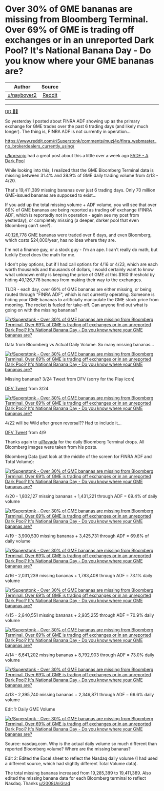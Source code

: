 Over 30% of GME bananas are missing from Bloomberg Terminal. Over 69% of GME is trading off exchanges or in an unreported Dark Pool? It's National Banana Day - Do you know where your GME bananas are?
=======================================================================================================================================================================================================

| Author       | Source       | 
| :-------------: |:-------------:|
| [u/nayboyer2](https://www.reddit.com/user/nayboyer2/) | [Reddit](https://www.reddit.com/r/Superstonk/comments/mvfs0c/over_30_of_gme_bananas_are_missing_from_bloomberg/) | 

---

[DD 👨‍🔬](https://www.reddit.com/r/Superstonk/search?q=flair_name%3A%22DD%20%F0%9F%91%A8%E2%80%8D%F0%9F%94%AC%22&restrict_sr=1)

So yesterday I posted about FINRA ADF showing up as the primary exchange for GME trades over the past 6 trading days (and likely much longer). The thing is, FINRA ADF is not currently in operation...

<https://www.reddit.com/r/Superstonk/comments/muzj4o/finra_webmaster_no_brokerdealers_currently_using/>

[u/koreanjc](https://www.reddit.com/u/koreanjc/) had a great post about this a little over a week ago [FADF - A Dark Pool](https://www.reddit.com/r/Superstonk/comments/mpebkz/sells_through_the_major_exchanges_buys_through/)

While looking into this, I realized that the GME Bloomberg Terminal data is missing between 31.4% and 38.9% of GME daily trading volume from 4/13 - 4/20.

That's 19,411,389 missing bananas over just 6 trading days. Only 70 million GME-issued bananas are supposed to exist...

If you add up the total missing volume + ADF volume, you will see that over 69% of GME bananas are being reported as trading off exchange (FINRA ADF, which is reportedly not in operation - again see my post from yesterday), or completely missing (a deeper, darker pool that even Bloomberg can't see?).

40,126,778 GME bananas were traded over 6 days, and even Bloomberg, which costs $24,000/year, has no idea where they are.

I'm not a finance guy, or a stock guy - I'm an ape. I can't really do math, but luckily Excel does the math for me.

I don't play options, but if I had call options for 4/16 or 4/23, which are each worth thousands and thousands of dollars, I would certainly want to know what unknown entity is keeping the price of GME at this $160 threshold by hiding 40,126,778 bananas from making their way to the exchanges.

TLDR - each day, over 69% of GME bananas are either missing, or being routed through "FINRA ADF", which is not currently operating. Someone is hiding your GME bananas to artificially manipulate the GME stock price from mooning. The rocket is fueled for take-off. Can anyone find out what is going on with the missing bananas?

[![r/Superstonk - Over 30% of GME bananas are missing from Bloomberg Terminal. Over 69% of GME is trading off exchanges or in an unreported Dark Pool? It's National Banana Day - Do you know where your GME bananas are?](https://preview.redd.it/l99esaqx6ku61.png?width=1202&format=png&auto=webp&s=ae83b5e7419aee5d21c56d1b9097547256292c66)](https://preview.redd.it/l99esaqx6ku61.png?width=1202&format=png&auto=webp&s=ae83b5e7419aee5d21c56d1b9097547256292c66)

Data from Bloomberg vs Actual Daily Volume. So many missing bananas...

[![r/Superstonk - Over 30% of GME bananas are missing from Bloomberg Terminal. Over 69% of GME is trading off exchanges or in an unreported Dark Pool? It's National Banana Day - Do you know where your GME bananas are?](https://preview.redd.it/ngb10due3ju61.png?width=572&format=png&auto=webp&s=7bf37a2fcedac225ed3f4ad85a4e53cf4d6c5a5e)](https://preview.redd.it/ngb10due3ju61.png?width=572&format=png&auto=webp&s=7bf37a2fcedac225ed3f4ad85a4e53cf4d6c5a5e)

Missing bananas? 3/24 Tweet from DFV (sorry for the Play icon)

[DFV Tweet](https://twitter.com/TheRoaringKitty/status/1374710669321379846?s=20) from 3/24

[![r/Superstonk - Over 30% of GME bananas are missing from Bloomberg Terminal. Over 69% of GME is trading off exchanges or in an unreported Dark Pool? It's National Banana Day - Do you know where your GME bananas are?](https://preview.redd.it/eu1jd5kt3ju61.png?width=115&format=png&auto=webp&s=826018eb1c3d7ddd74c1491f42479092c12b4faa)](https://preview.redd.it/eu1jd5kt3ju61.png?width=115&format=png&auto=webp&s=826018eb1c3d7ddd74c1491f42479092c12b4faa)

4/22 will be Wild after green reversal?? Had to include it...

[DFV Tweet](https://twitter.com/TheRoaringKitty/status/1380611475757236226?s=20) from 4/9

Thanks again to [u/Ravada](https://www.reddit.com/u/Ravada/) for the daily Bloomberg Terminal drops. All Bloomberg images were taken from his posts.

Bloomberg Data (just look at the middle of the screen for FINRA ADF and Total Volume):

[![r/Superstonk - Over 30% of GME bananas are missing from Bloomberg Terminal. Over 69% of GME is trading off exchanges or in an unreported Dark Pool? It's National Banana Day - Do you know where your GME bananas are?](https://preview.redd.it/sx63arftyiu61.png?width=1914&format=png&auto=webp&s=0076326f40b790d15864bcde4fb70799d179e3cc)](https://preview.redd.it/sx63arftyiu61.png?width=1914&format=png&auto=webp&s=0076326f40b790d15864bcde4fb70799d179e3cc)

4/20 - 1,802,127 missing bananas + 1,431,221 through ADF = 69.4% of daily volume

[![r/Superstonk - Over 30% of GME bananas are missing from Bloomberg Terminal. Over 69% of GME is trading off exchanges or in an unreported Dark Pool? It's National Banana Day - Do you know where your GME bananas are?](https://preview.redd.it/8gx474l8ziu61.png?width=1917&format=png&auto=webp&s=e2a935951a7279fd3766248c36c2ffb6e8bc641c)](https://preview.redd.it/8gx474l8ziu61.png?width=1917&format=png&auto=webp&s=e2a935951a7279fd3766248c36c2ffb6e8bc641c)

4/19 - 3,900,530 missing bananas + 3,425,731 through ADF = 69.6% of daily volume

[![r/Superstonk - Over 30% of GME bananas are missing from Bloomberg Terminal. Over 69% of GME is trading off exchanges or in an unreported Dark Pool? It's National Banana Day - Do you know where your GME bananas are?](https://preview.redd.it/ep3s2xwgziu61.png?width=1916&format=png&auto=webp&s=7b0689af51c054df7604bde3091433c46df61788)](https://preview.redd.it/ep3s2xwgziu61.png?width=1916&format=png&auto=webp&s=7b0689af51c054df7604bde3091433c46df61788)

4/16 - 2,031,239 missing bananas + 1,783,408 through ADF = 73.1% daily volume

[![r/Superstonk - Over 30% of GME bananas are missing from Bloomberg Terminal. Over 69% of GME is trading off exchanges or in an unreported Dark Pool? It's National Banana Day - Do you know where your GME bananas are?](https://preview.redd.it/ai2hd7zpziu61.png?width=1917&format=png&auto=webp&s=97d05ee07b8b58bda58c9dda363e94890d55f801)](https://preview.redd.it/ai2hd7zpziu61.png?width=1917&format=png&auto=webp&s=97d05ee07b8b58bda58c9dda363e94890d55f801)

4/15 - 2,640,551 missing bananas + 2,935,255 through ADF = 70.9% daily volume

[![r/Superstonk - Over 30% of GME bananas are missing from Bloomberg Terminal. Over 69% of GME is trading off exchanges or in an unreported Dark Pool? It's National Banana Day - Do you know where your GME bananas are?](https://preview.redd.it/thtw1hjxziu61.png?width=1918&format=png&auto=webp&s=2b9464859b6c8c64c63ab270e095145ac659bffd)](https://preview.redd.it/thtw1hjxziu61.png?width=1918&format=png&auto=webp&s=2b9464859b6c8c64c63ab270e095145ac659bffd)

4/14 - 6,641,202 missing bananas + 8,792,903 through ADF = 73.0% daily volume

[![r/Superstonk - Over 30% of GME bananas are missing from Bloomberg Terminal. Over 69% of GME is trading off exchanges or in an unreported Dark Pool? It's National Banana Day - Do you know where your GME bananas are?](https://preview.redd.it/vmyusr240ju61.png?width=1918&format=png&auto=webp&s=5f0ee235649298692a0f7f4b440ed350e3855739)](https://preview.redd.it/vmyusr240ju61.png?width=1918&format=png&auto=webp&s=5f0ee235649298692a0f7f4b440ed350e3855739)

4/13 - 2,395,740 missing bananas + 2,346,871 through ADF = 69.6% daily volume

Edit 1: Daily GME Volume

[![r/Superstonk - Over 30% of GME bananas are missing from Bloomberg Terminal. Over 69% of GME is trading off exchanges or in an unreported Dark Pool? It's National Banana Day - Do you know where your GME bananas are?](https://preview.redd.it/xmdt1gno6ju61.png?width=678&format=png&auto=webp&s=7c721c4ce442ca8d63f34c498a67b2109de57373)](https://preview.redd.it/xmdt1gno6ju61.png?width=678&format=png&auto=webp&s=7c721c4ce442ca8d63f34c498a67b2109de57373)

Source: nasdaq.com. Why is the actual daily volume so much different than reported Bloomberg volume? Where are the missing bananas?

Edit 2: Edited the Excel sheet to reflect the Nasdaq daily volume (I had used a different source, which had slightly different Total Volume data).

The total missing bananas increased from 19,285,389 to 19,411,389. Also edited the missing banana data for each Bloomberg terminal to reflect Nasdaq. Thanks [u/2008UniGrad](https://www.reddit.com/u/2008UniGrad/)
